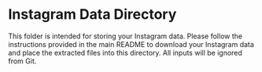 # Instagram Data Directory

This folder is intended for storing your Instagram data. Please follow the instructions provided in the main README to download your Instagram data and place the extracted files into this directory. All inputs will be ignored from Git.
